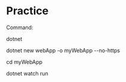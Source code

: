 # Practice

Command:

dotnet

dotnet new webApp -o myWebApp --no-https

cd myWebApp

dotnet watch run

